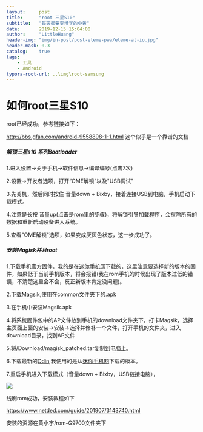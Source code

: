 ```yaml
---
layout:     post
title:      "root 三星S10"
subtitle:   "每天都要变博学的小黄"
date:       2019-12-15 15:04:00
author:     "LittleHuang"
header-img: "img/in-post/post-eleme-pwa/eleme-at-io.jpg"
header-mask: 0.3
catalog:    true
tags:
    - 工具
    - Android
typora-root-url: ..\img\root-samsung
---
```


# 如何root三星S10

root已经成功，参考链接如下：

http://bbs.gfan.com/android-9558898-1-1.html 这个似乎是一个靠谱的文档

##### 解锁三星s10 系列Bootloader

1.进入设置->关于手机->软件信息->编译编号(点击7次)

2.设置->开发者选项，打开“OME解锁”以及"USB调试"

3.先关机，然后同时按住 音量down + Bixby，接着连接USB到电脑，手机启动下载模式。

4.注意是长按 音量up(点击是rom里的步骤)，将解锁引导加载程序，会擦除所有的数据和重新启动设备进入系统。

5.查看"OME解锁"选项，如果变成灰灰色状态，这一步成功了。

##### 安装Magisk并且root

1.下载手机官方固件，我的是在[迷你手机网](https://www.netded.com/)下载的，这里注意要选择新的版本的固件，如果低于当前手机版本，将会报错(我在rom手机的时候出现了版本过低的错误，不清楚这里会不会，反正新版本肯定没问题)。

2.下载[Magsik](https://github.com/topjohnwu/Magisk/releases),使用在common文件夹下的.apk

3.在手机中安装Magsik.apk

4.将系统固件包中的AP文件放到手机的download文件夹下，打卡Magsik，选择主页面上面的安装->安装->选择并修补一个文件，打开手机的文件夹，进入download目录，找到AP文件

5.将/Download/magisk_patched.tar复制到电脑上。

6.下载最新的[Odin](https://odindownload.com/),我使用的是从[迷你手机网](https://www.netded.com/)下载的版本。

7.重启手机进入下载模式（音量down + Bixby，USB链接电脑），

![](../../img/root-samsung/root-samsung-s10-1.jpg)

















线刷rom成功，安装教程如下

https://www.netded.com/guide/201907/3143740.html



安装的资源在黄小宇/rom-G9700文件夹下

